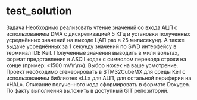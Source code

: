 # test_solution
Задача
Необходимо реализовать чтение значений со входа АЦП с использованием DMA с дискретизацией 5 КГц и установки полученных усреднённых значений на выходе ЦАП раз в 25 милисекунд.  А также выдаче усреднённых за 1 секунду значений по SWD интерфейсу в терминал IDE Keil. Полученные значения выводить в мили вольтах, формат представления в ASCII кодах с символом перевода строки на конце (пример: «1500 mV\r\n»).
Выбор ножек на ваше усмотрение.
Проект необходимо сгенерировать в STM32CubeMX для среды Keil с использованием библиотек «LL» для АЦП, для остальной периферии на «HAL».
Описание полученного кода сформировать в формате Doxygen.
По факту выполнения выложить в доступный GIT репозиторий.

